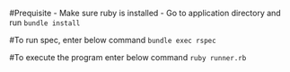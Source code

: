 #Prequisite
	- Make sure ruby is installed
	- Go to application directory and run `bundle install`

#To run spec, enter below command
`bundle exec rspec`

#To execute the program enter below command
`ruby runner.rb`
